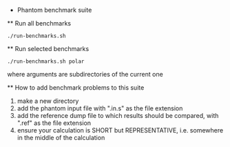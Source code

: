 * Phantom benchmark suite

** Run all benchmarks
```
./run-benchmarks.sh
```

** Run selected benchmarks
```
./run-benchmarks.sh polar
```
where arguments are subdirectories of the current one

** How to add benchmark problems to this suite

1) make a new directory
2) add the phantom input file with ".in.s" as the file extension
3) add the reference dump file to which results should be compared, with ".ref" as the file extension
4) ensure your calculation is SHORT but REPRESENTATIVE, i.e. somewhere in the middle of the calculation
